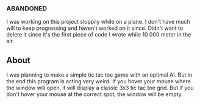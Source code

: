 ### ABANDONED

I was working on this project sloppily while on a plane. I don't have much will to keep progressing and haven't worked on it since.
Didn't want to delete it since it's the first piece of code I wrote while 10 000 meter in the air.

## About
I was planning to make a simple tic tac toe game with an optimal AI.
But in the end this program is acting very weird. If you hover your mouse where the window will open, it will display a classic 3x3 tic tac toe grid. But if you don't hover your mouse at the correct spot, the window will be empty.
